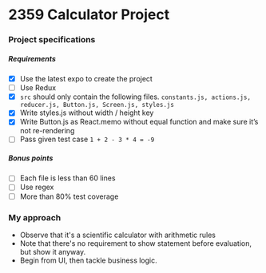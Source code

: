 # 2359 Calculator Project
### Project specifications
##### Requirements
- [x] Use the latest expo to create the project
- [ ] Use Redux
- [x] `src` should only contain the following files. `constants.js, actions.js, reducer.js, Button.js, Screen.js, styles.js`
- [x] Write styles.js without width / height key
- [x] Write Button.js as React.memo without equal function and make sure it’s not re-rendering
- [ ] Pass given test case `1 + 2 - 3 * 4 = -9`

##### Bonus points
- [ ] Each file is less than 60 lines
- [ ] Use regex
- [ ] More than 80% test coverage

### My approach
- Observe that it's a scientific calculator with arithmetic rules
- Note that there's no requirement to show statement before evaluation, but show it anyway.
- Begin from UI, then tackle business logic.
